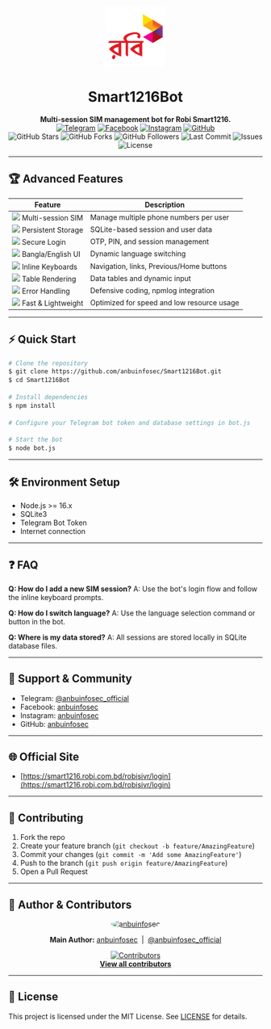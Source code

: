 <p align="center">
  <img src="./assets/logo.png" alt="Smart1216Bot Logo" width="120" height="120" />
</p>

<h1 align="center">Smart1216Bot</h1>

<p align="center">
  <b>Multi-session SIM management bot for Robi Smart1216.</b><br>
  <a href="https://t.me/anbuinfosec_official"><img src="https://img.shields.io/badge/Telegram-Channel-blue?logo=telegram" alt="Telegram"/></a>
  <a href="https://facebook.com/anbuinfosec"><img src="https://img.shields.io/badge/Facebook-Page-blue?logo=facebook" alt="Facebook"/></a>
  <a href="https://instagram.com/anbuinfosec"><img src="https://img.shields.io/badge/Instagram-Profile-pink?logo=instagram" alt="Instagram"/></a>
  <a href="https://github.com/anbuinfosec"><img src="https://img.shields.io/badge/GitHub-anbuinfosec-black?logo=github" alt="GitHub"/></a>
  <br>
  <img src="https://img.shields.io/github/stars/anbuinfosec/Smart1216Bot?style=social" alt="GitHub Stars"/>
  <img src="https://img.shields.io/github/forks/anbuinfosec/Smart1216Bot?style=social" alt="GitHub Forks"/>
  <img src="https://img.shields.io/github/followers/anbuinfosec?label=Follow&style=social" alt="GitHub Followers"/>
  <img src="https://img.shields.io/github/last-commit/anbuinfosec/Smart1216Bot?color=green" alt="Last Commit"/>
  <img src="https://img.shields.io/github/issues/anbuinfosec/Smart1216Bot" alt="Issues"/>
  <img src="https://img.shields.io/github/license/anbuinfosec/Smart1216Bot" alt="License"/>
</p>

---

## 🏆 Advanced Features

| Feature | Description |
|---|---|
| <img src="https://img.icons8.com/color/24/000000/sim-card-chip.png"/> Multi-session SIM | Manage multiple phone numbers per user |
| <img src="https://img.icons8.com/color/24/000000/database.png"/> Persistent Storage | SQLite-based session and user data |
| <img src="https://img.icons8.com/color/24/000000/lock-2.png"/> Secure Login | OTP, PIN, and session management |
| <img src="https://img.icons8.com/color/24/000000/bangladesh.png"/> Bangla/English UI | Dynamic language switching |
| <img src="https://img.icons8.com/color/24/000000/keyboard.png"/> Inline Keyboards | Navigation, links, Previous/Home buttons |
| <img src="https://img.icons8.com/color/24/000000/table.png"/> Table Rendering | Data tables and dynamic input |
| <img src="https://img.icons8.com/color/24/000000/error.png"/> Error Handling | Defensive coding, npmlog integration |
| <img src="https://img.icons8.com/color/24/000000/rocket.png"/> Fast & Lightweight | Optimized for speed and low resource usage |

---

## ⚡ Quick Start

```sh
# Clone the repository
$ git clone https://github.com/anbuinfosec/Smart1216Bot.git
$ cd Smart1216Bot

# Install dependencies
$ npm install

# Configure your Telegram bot token and database settings in bot.js

# Start the bot
$ node bot.js
```

---

## 🛠️ Environment Setup
- Node.js >= 16.x
- SQLite3
- Telegram Bot Token
- Internet connection

---

## ❓ FAQ

**Q: How do I add a new SIM session?**
A: Use the bot's login flow and follow the inline keyboard prompts.

**Q: How do I switch language?**
A: Use the language selection command or button in the bot.

**Q: Where is my data stored?**
A: All sessions are stored locally in SQLite database files.

---

## 💬 Support & Community
- Telegram: <a href="https://t.me/anbuinfosec_official">@anbuinfosec_official</a>
- Facebook: <a href="https://facebook.com/anbuinfosec">anbuinfosec</a>
- Instagram: <a href="https://instagram.com/anbuinfosec">anbuinfosec</a>
- GitHub: <a href="https://github.com/anbuinfosec">anbuinfosec</a>

---

## 🌐 Official Site
- [https://smart1216.robi.com.bd/robisivr/login](https://smart1216.robi.com.bd/robisivr/login)

---

## 🤝 Contributing

1. Fork the repo
2. Create your feature branch (`git checkout -b feature/AmazingFeature`)
3. Commit your changes (`git commit -m 'Add some AmazingFeature'`)
4. Push to the branch (`git push origin feature/AmazingFeature`)
5. Open a Pull Request

---

## 👤 Author & Contributors

<p align="center">
  <a href="https://github.com/anbuinfosec">
    <img src="https://avatars.githubusercontent.com/u/10901119?v=4" width="60" alt="anbuinfosec" style="border-radius:50%"/>
  </a>
</p>

<p align="center">
  <b>Main Author:</b> <a href="https://github.com/anbuinfosec">anbuinfosec</a> &nbsp;|&nbsp; <a href="https://t.me/anbuinfosec_official">@anbuinfosec_official</a>
</p>

<p align="center">
  <a href="https://github.com/anbuinfosec/Smart1216Bot/graphs/contributors">
    <img src="https://img.shields.io/github/contributors/anbuinfosec/Smart1216Bot?color=blue" alt="Contributors"/>
    <br>
    <b>View all contributors</b>
  </a>
</p>

---

## 📄 License

This project is licensed under the MIT License. See [LICENSE](LICENSE) for details.
